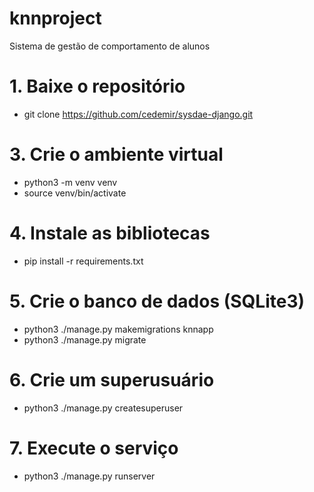 # knnproject
Sistema de gestão de comportamento de alunos

# 1. Baixe o repositório
   * git clone https://github.com/cedemir/sysdae-django.git

# 3. Crie o ambiente virtual
   * python3 -m venv venv
   * source venv/bin/activate

# 4. Instale as bibliotecas
   * pip install -r requirements.txt

# 5. Crie o banco de dados (SQLite3)
   * python3 ./manage.py makemigrations knnapp
   * python3 ./manage.py migrate

# 6. Crie um superusuário
   * python3 ./manage.py createsuperuser

# 7. Execute o serviço
   * python3 ./manage.py runserver
